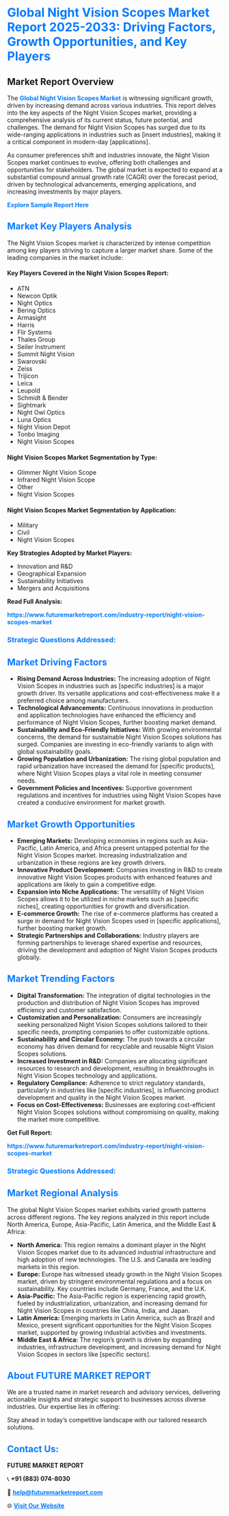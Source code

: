 <h1 style="color: #007BFF;">Global Night Vision Scopes Market Report 2025-2033: Driving Factors, Growth Opportunities, and Key Players</h1>

<section id="overview">
<h2>Market Report Overview</h2>
<p>The <a href="https://www.futuremarketreport.com/industry-report/night-vision-scopes-market" style="color: #007BFF; text-decoration: none;"><strong>Global Night Vision Scopes Market</strong></a> is witnessing significant growth, driven by increasing demand across various industries. This report delves into the key aspects of the Night Vision Scopes market, providing a comprehensive analysis of its current status, future potential, and challenges. The demand for Night Vision Scopes has surged due to its wide-ranging applications in industries such as [insert industries], making it a critical component in modern-day [applications].</p>
<p>As consumer preferences shift and industries innovate, the Night Vision Scopes market continues to evolve, offering both challenges and opportunities for stakeholders. The global market is expected to expand at a substantial compound annual growth rate (CAGR) over the forecast period, driven by technological advancements, emerging applications, and increasing investments by major players.</p>
</section>

<section id="overview">
<p><a href="https://www.futuremarketreport.com/request-sample/reportId=99948" style="color: #007BFF; text-decoration: none;"><strong>Explore Sample Report Here</strong></a></p>
</section>

<section id="key-players">
<h2 style="color: #007BFF;">Market Key Players Analysis</h2>
<p>The Night Vision Scopes market is characterized by intense competition among key players striving to capture a larger market share. Some of the leading companies in the market include:</p>
<h4>Key Players Covered in the Night Vision Scopes Report:</h4>
<ul><li>ATN</li><li>Newcon Optik</li><li>Night Optics</li><li>Bering Optics</li><li>Armasight</li><li>Harris</li><li>Flir Systems</li><li>Thales Group</li><li>Seiler Instrument</li><li>Summit Night Vision</li><li>Swarovski</li><li>Zeiss</li><li>Trijicon</li><li>Leica</li><li>Leupold</li><li>Schmidt &amp; Bender</li><li>Sightmark</li><li>Night Owl Optics</li><li>Luna Optics</li><li>Night Vision Depot</li><li>Tonbo Imaging</li><li>Night Vision Scopes</li></ul>
<h4>Night Vision Scopes Market Segmentation by Type:</h4>
<ul><li>Glimmer Night Vision Scope</li><li>Infrared Night Vision Scope</li><li>Other</li><li>Night Vision Scopes</li></ul>

<h4>Night Vision Scopes Market Segmentation by Application:</h4>
<ul><li>Military</li><li>Civil</li><li>Night Vision Scopes</li></ul>
<p><strong>Key Strategies Adopted by Market Players:</strong></p>
<ul>
<li>Innovation and R&D</li>
<li>Geographical Expansion</li>
<li>Sustainability Initiatives</li>
<li>Mergers and Acquisitions</li>
</ul>
</section>

<section>
<p><strong>Read Full Analysis: </strong></p><a href="https://www.futuremarketreport.com/industry-report/night-vision-scopes-market" style="color: #007BFF; text-decoration: none;"><strong>https://www.futuremarketreport.com/industry-report/night-vision-scopes-market</strong></a>
<h3 style="color: #007BFF;">Strategic Questions Addressed:</h3>
</section>

<section id="driving-factors">
<h2 style="color: #007BFF;">Market Driving Factors</h2>
<ul>
<li><strong>Rising Demand Across Industries:</strong> The increasing adoption of Night Vision Scopes in industries such as [specific industries] is a major growth driver. Its versatile applications and cost-effectiveness make it a preferred choice among manufacturers.</li>
<li><strong>Technological Advancements:</strong> Continuous innovations in production and application technologies have enhanced the efficiency and performance of Night Vision Scopes, further boosting market demand.</li>
<li><strong>Sustainability and Eco-Friendly Initiatives:</strong> With growing environmental concerns, the demand for sustainable Night Vision Scopes solutions has surged. Companies are investing in eco-friendly variants to align with global sustainability goals.</li>
<li><strong>Growing Population and Urbanization:</strong> The rising global population and rapid urbanization have increased the demand for [specific products], where Night Vision Scopes plays a vital role in meeting consumer needs.</li>
<li><strong>Government Policies and Incentives:</strong> Supportive government regulations and incentives for industries using Night Vision Scopes have created a conducive environment for market growth.</li>
</ul>
</section>

<section id="growth-opportunities">
<h2 style="color: #007BFF;">Market Growth Opportunities</h2>
<ul>
<li><strong>Emerging Markets:</strong> Developing economies in regions such as Asia-Pacific, Latin America, and Africa present untapped potential for the Night Vision Scopes market. Increasing industrialization and urbanization in these regions are key growth drivers.</li>
<li><strong>Innovative Product Development:</strong> Companies investing in R&D to create innovative Night Vision Scopes products with enhanced features and applications are likely to gain a competitive edge.</li>
<li><strong>Expansion into Niche Applications:</strong> The versatility of Night Vision Scopes allows it to be utilized in niche markets such as [specific niches], creating opportunities for growth and diversification.</li>
<li><strong>E-commerce Growth:</strong> The rise of e-commerce platforms has created a surge in demand for Night Vision Scopes used in [specific applications], further boosting market growth.</li>
<li><strong>Strategic Partnerships and Collaborations:</strong> Industry players are forming partnerships to leverage shared expertise and resources, driving the development and adoption of Night Vision Scopes products globally.</li>
</ul>
</section>

<section id="trending-factors">
<h2 style="color: #007BFF;">Market Trending Factors</h2>
<ul>
<li><strong>Digital Transformation:</strong> The integration of digital technologies in the production and distribution of Night Vision Scopes has improved efficiency and customer satisfaction.</li>
<li><strong>Customization and Personalization:</strong> Consumers are increasingly seeking personalized Night Vision Scopes solutions tailored to their specific needs, prompting companies to offer customizable options.</li>
<li><strong>Sustainability and Circular Economy:</strong> The push towards a circular economy has driven demand for recyclable and reusable Night Vision Scopes solutions.</li>
<li><strong>Increased Investment in R&D:</strong> Companies are allocating significant resources to research and development, resulting in breakthroughs in Night Vision Scopes technology and applications.</li>
<li><strong>Regulatory Compliance:</strong> Adherence to strict regulatory standards, particularly in industries like [specific industries], is influencing product development and quality in the Night Vision Scopes market.</li>
<li><strong>Focus on Cost-Effectiveness:</strong> Businesses are exploring cost-efficient Night Vision Scopes solutions without compromising on quality, making the market more competitive.</li>
</ul>
</section>

<section>
<p><strong>Get Full Report: </strong></p><a href="https://www.futuremarketreport.com/industry-report/night-vision-scopes-market" style="color: #007BFF; text-decoration: none;"><strong>https://www.futuremarketreport.com/industry-report/night-vision-scopes-market</strong></a>
<h3 style="color: #007BFF;">Strategic Questions Addressed:</h3>
</section>


<section id="regional-analysis">
<h2 style="color: #007BFF;">Market Regional Analysis</h2>
<p>The global Night Vision Scopes market exhibits varied growth patterns across different regions. The key regions analyzed in this report include North America, Europe, Asia-Pacific, Latin America, and the Middle East & Africa:</p>
<ul>
<li><strong>North America:</strong> This region remains a dominant player in the Night Vision Scopes market due to its advanced industrial infrastructure and high adoption of new technologies. The U.S. and Canada are leading markets in this region.</li>
<li><strong>Europe:</strong> Europe has witnessed steady growth in the Night Vision Scopes market, driven by stringent environmental regulations and a focus on sustainability. Key countries include Germany, France, and the U.K.</li>
<li><strong>Asia-Pacific:</strong> The Asia-Pacific region is experiencing rapid growth, fueled by industrialization, urbanization, and increasing demand for Night Vision Scopes in countries like China, India, and Japan.</li>
<li><strong>Latin America:</strong> Emerging markets in Latin America, such as Brazil and Mexico, present significant opportunities for the Night Vision Scopes market, supported by growing industrial activities and investments.</li>
<li><strong>Middle East & Africa:</strong> The region’s growth is driven by expanding industries, infrastructure development, and increasing demand for Night Vision Scopes in sectors like [specific sectors].</li>
</ul>
</section>

<footer>
<h2 style="color: #007BFF;">About FUTURE MARKET REPORT</h2>
<p>We are a trusted name in market research and advisory services, delivering actionable insights and strategic support to businesses across diverse industries. Our expertise lies in offering:</p>

<p>Stay ahead in today’s competitive landscape with our tailored research solutions.</p>

<h2 style="color: #007BFF;">Contact Us:</h2>
<p><strong>FUTURE MARKET REPORT</strong></p>
<p>📞 <strong>+91 (883) 074-8030</strong></p>
<p>📧 <strong><a href="mailto:help@futuremarketreport.com" style="color: #007BFF;">help@futuremarketreport.com</a></strong></p>
<p>🌐 <strong><a href="https://www.futuremarketreport.com/" style="color: #007BFF;">Visit Our Website</a></strong></p>
</footer>
